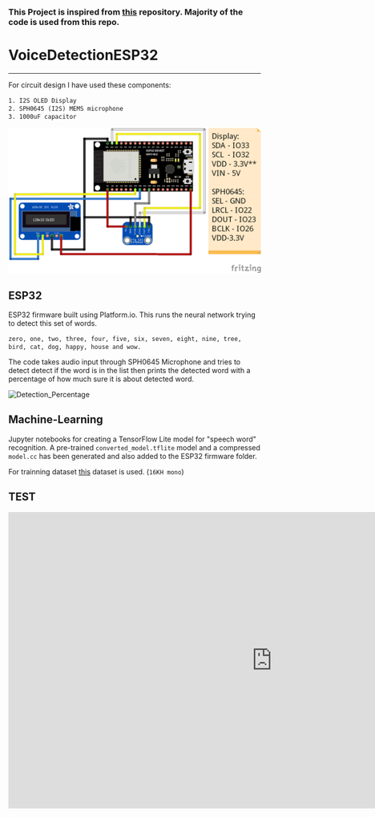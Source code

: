 ### This Project is inspired from [this](https://github.com/atomic14/voice-controlled-robot) repository. Majority of the code is used from this repo.
# VoiceDetectionESP32
***
For circuit design I have used these components:

    1. I2S OLED Display
    2. SPH0645 (I2S) MEMS microphone
    3. 1000uF capacitor

![Circuit Diagram](Circuit/ESP32_Speech_Command_bb.png)

## ESP32 
ESP32 firmware built using Platform.io. This runs the neural network trying to detect this set of words.

    zero, one, two, three, four, five, six, seven, eight, nine, tree, bird, cat, dog, happy, house and wow.

The code takes audio input through SPH0645 Microphone and tries to detect detect if the word is in the list then prints the detected word with a percentage of how much sure it is about detected word.

![Detection_Percentage](Circuit/IMG_20210818_144107.jpg)

## Machine-Learning

Jupyter notebooks for creating a TensorFlow Lite model for "speech word" recognition.
A pre-trained `converted_model.tflite` model and a compressed `model.cc` has been generated and also added to the ESP32 firmware folder.

For trainning dataset [this](http://download.tensorflow.org/data/speech_commands_v0.01.tar.gz) dataset is used. (`16KH mono`)

## TEST 
<iframe width="1051" height="591" src="https://www.youtube.com/embed/F7vG49up-y4" title="YouTube video player" frameborder="0" allow="accelerometer; autoplay; clipboard-write; encrypted-media; gyroscope; picture-in-picture" allowfullscreen></iframe>